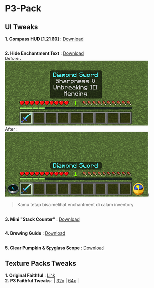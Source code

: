 # P3-Pack

## UI Tweaks
**1. Compass HUD [1.21.60]** : [Download](https://github.com/Xodernz/P3-Pack/releases/download/all/P3.Compass.HUD.mcpack)
##
**2. Hide Enchantment Text** : [Download](https://github.com/Xodernz/P3-Pack/releases/download/all/Hide.Enchant.mcpack)\
Before :\
![](https://github.com/Xodernz/P3-Pack/blob/main/Hide%20Enchant%20Before.png)\
After :\
![](https://github.com/Xodernz/P3-Pack/blob/main/Hide%20Enchant%20After.png)\
>Kamu tetap bisa melihat enchantment di dalam inventory
##
**3. Mini "Stack Counter"** : [Download](https://github.com/Xodernz/P3-Pack/releases/download/all/mini.stack.counter.mcpack)
##
**4. Brewing Guide** : [Download](https://github.com/Xodernz/P3-Pack/releases/download/all/mini.stack.counter.mcpack)
##
**5. Clear Pumpkin & Spyglass Scope** : [Download](https://github.com/Xodernz/P3-Pack/releases/download/all/Clear.Pumpkin.Spyglass.mcpack)
##
## Texture Packs Tweaks
**1. Original Faithful** : [Link](https://faithfulpack.net/)\
**2. P3 Faithful Tweaks** : | [32x](https://github.com/Xodernz/P3-Pack/releases/download/all/P3.Faithfull.Tweaks.32x.mcpack) | [64x](https://github.com/Xodernz/P3-Pack/releases/download/all/P3.Faithfull.Tweaks.64x.mcpack) |
